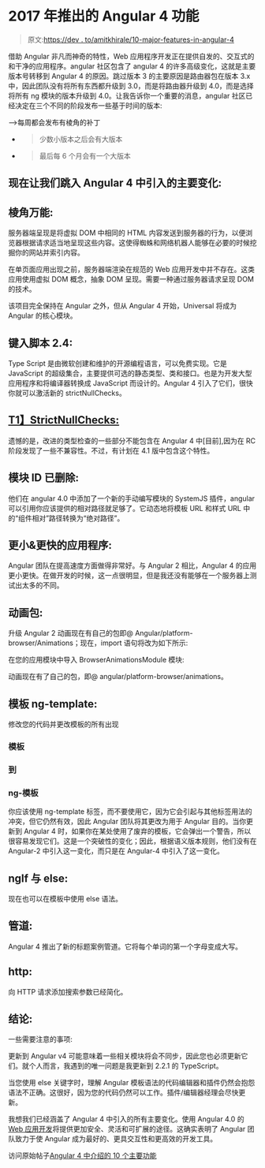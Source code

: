# 2017 年推出的 Angular 4 功能

> 原文:[https://dev . to/amitkhirale/10-major-features-in-angular-4](https://dev.to/amitkhirale/10-major-features-introduced-in-angular-4)

借助 Angular 非凡而神奇的特性，Web 应用程序开发正在提供自发的、交互式的和干净的应用程序。angular 社区包含了 angular 4 的许多高级变化，这就是主要版本号转移到 Angular 4 的原因。跳过版本 3 的主要原因是路由器包在版本 3.x 中，因此团队没有将所有东西都升级到 3.0，而是将路由器升级到 4.0，而是选择将所有 ng 模块的版本升级到 4.0。让我告诉你一个重要的消息，angular 社区已经决定在三个不同的阶段发布一些基于时间的版本:

-->每周都会发布有棱角的补丁
- >少数小版本之后会有大版本
- >最后每 6 个月会有一个大版本

## [](#now-lets-jump-into-the-major-changes-introduced-in-angular-4)现在让我们跳入 Angular 4 中引入的主要变化:

## [](#angular-universal)棱角万能:

服务器端呈现是将虚拟 DOM 中相同的 HTML 内容发送到服务器的行为，以便浏览器根据请求适当地呈现这些内容。这使得蜘蛛和网络机器人能够在必要的时候挖掘你的网站并索引内容。

在单页面应用出现之前，服务器端渲染在规范的 Web 应用开发中并不存在。这类应用使用虚拟 DOM 概念，抽象 DOM 呈现。需要一种通过服务器请求呈现 DOM 的技术。

该项目完全保持在 Angular 之外，但从 Angular 4 开始，Universal 将成为 Angular 的核心模块。

## [](#type-script-24)键入脚本 2.4:

Type Script 是由微软创建和维护的开源编程语言，可以免费实现。它是 JavaScript 的超级集合，主要提供可选的静态类型、类和接口。也是为开发大型应用程序和将编译器转换成 JavaScript 而设计的。Angular 4 引入了它们，很快你就可以激活新的 strictNullChecks。

## [T1】StrictNullChecks:](#strictnullchecks)

遗憾的是，改进的类型检查的一些部分不能包含在 Angular 4 中[目前],因为在 RC 阶段发现了一些不兼容性。不过，有计划在 4.1 版中包含这个特性。

## [](#moduleid-removed)模块 ID 已删除:

他们在 angular 4.0 中添加了一个新的手动编写模块的 SystemJS 插件，angular 可以引用你应该提供的相对路径就足够了。它动态地将模板 URL 和样式 URL 中的“组件相对”路径转换为“绝对路径”。

## [](#smaller-amp-faster-apps)更小&更快的应用程序:

Angular 团队在提高速度方面做得非常好。与 Angular 2 相比，Angular 4 的应用更小更快。在做开发的时候，这一点很明显，但是我还没有能够在一个服务器上测试出太多的不同。

## [](#animation-package)动画包:

升级 Angular 2 动画现在有自己的包即@ Angular/platform-browser/Animations；现在，import 语句将改为如下所示:

在您的应用模块中导入 BrowserAnimationsModule 模块:

动画现在有了自己的包，即@ angular/platform-browser/animations。

## [](#template-ngtemplate)模板 ng-template:

修改您的代码并更改模板的所有出现

### [](#template)模板

### [](#to)到

### ng-模板

你应该使用 ng-template 标签，而不要使用它，因为它会引起与其他标签用法的冲突，但它仍然有效，因此 Angular 团队将其更改为用于 Angular 目的。当你更新到 Angular 4 时，如果你在某处使用了废弃的模板，它会弹出一个警告，所以很容易发现它们。这是一个突破性的变化；因此，根据语义版本规则，他们没有在 Angular-2 中引入这一变化，而只是在 Angular-4 中引入了这一变化。

## [](#ngif-with-else)ngIf 与 else:

现在也可以在模板中使用 else 语法。

## [](#pipes)管道:

Angular 4 推出了新的标题案例管道。它将每个单词的第一个字母变成大写。

## [](#http)http:

向 HTTP 请求添加搜索参数已经简化。

## [](#conclusion)结论:

一些需要注意的事项:

更新到 Angular v4 可能意味着一些相关模块将会不同步，因此您也必须更新它们。就个人而言，我遇到的唯一问题是我更新到 2.2.1 的 TypeScript。

当您使用 else 关键字时，理解 Angular 模板语法的代码编辑器和插件仍然会抱怨语法不正确。这很好，因为您的代码仍然可以工作。插件/编辑器经理会尽快更新。

我想我们已经涵盖了 Angular 4 中引入的所有主要变化。使用 Angular 4.0 的 [Web 应用开发](https://www.angularminds.com/angularjs-development-company.html)将提供更加安全、灵活和可扩展的途径。这确实表明了 Angular 团队致力于使 Angular 成为最好的、更具交互性和更高效的开发工具。

访问原始帖子[Angular 4 中介绍的 10 个主要功能](https://www.angularminds.com/blog/article/10-major-features-introduced-in-angular-4.html)